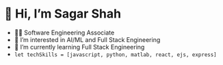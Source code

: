 # 👋 Hi, I’m Sagar Shah
- 👨‍💻 Software Engineering Associate
- 👀 I’m interested in AI/ML and Full Stack Engineering
- 🌱 I’m currently learning Full Stack Engineering
- `let techSkills = [javascript, python, matlab, react, ejs, express]`

<!---
sagar-accenture/sagar-accenture is a ✨ special ✨ repository because its `README.md` (this file) appears on your GitHub profile.
You can click the Preview link to take a look at your changes.
--->
